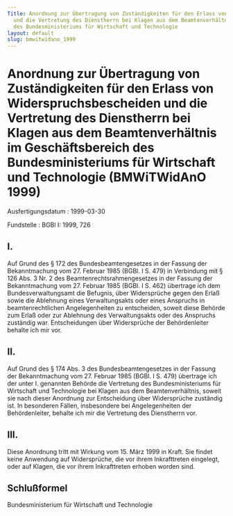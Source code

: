 ```yaml
---
Title: Anordnung zur Übertragung von Zuständigkeiten für den Erlass von Widerspruchsbescheiden
  und die Vertretung des Dienstherrn bei Klagen aus dem Beamtenverhältnis im Geschäftsbereich
  des Bundesministeriums für Wirtschaft und Technologie
layout: default
slug: bmwitwidano_1999
---
```


# Anordnung zur Übertragung von Zuständigkeiten für den Erlass von Widerspruchsbescheiden und die Vertretung des Dienstherrn bei Klagen aus dem Beamtenverhältnis im Geschäftsbereich des Bundesministeriums für Wirtschaft und Technologie (BMWiTWidAnO 1999)

Ausfertigungsdatum
:   1999-03-30

Fundstelle
:   BGBl I: 1999, 726



## I.

Auf Grund des § 172 des Bundesbeamtengesetzes in der Fassung der
Bekanntmachung vom 27. Februar 1985 (BGBl. I S. 479) in Verbindung mit
§ 126 Abs. 3 Nr. 2 des Beamtenrechtsrahmengesetzes in der Fassung der
Bekanntmachung vom 27. Februar 1985 (BGBl. I S. 462) übertrage ich dem
Bundesverwaltungsamt die Befugnis, über Widersprüche gegen den Erlaß
sowie die Ablehnung eines Verwaltungsakts oder eines Anspruchs in
beamtenrechtlichen Angelegenheiten zu entscheiden, soweit diese
Behörde zum Erlaß oder zur Ablehnung des Verwaltungsakts oder des
Anspruchs zuständig war. Entscheidungen über Widersprüche der
Behördenleiter behalte ich mir vor.


## II.

Auf Grund des § 174 Abs. 3 des Bundesbeamtengesetzes in der Fassung
der Bekanntmachung vom 27. Februar 1985 (BGBl. I S. 479) übertrage ich
der unter I. genannten Behörde die Vertretung des Bundesministeriums
für Wirtschaft und Technologie bei Klagen aus dem Beamtenverhältnis,
soweit sie nach dieser Anordnung zur Entscheidung über Widersprüche
zuständig ist. In besonderen Fällen, insbesondere bei Angelegenheiten
der Behördenleiter, behalte ich mir die Vertretung des Dienstherrn
vor.


## III.

Diese Anordnung tritt mit Wirkung vom 15. März 1999 in Kraft. Sie
findet keine Anwendung auf Widersprüche, die vor ihrem Inkrafttreten
eingelegt, oder auf Klagen, die vor ihrem Inkrafttreten erhoben worden
sind.


## Schlußformel

Bundesministerium für Wirtschaft und Technologie

